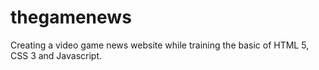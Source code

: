 # thegamenews
 Creating a video game news website while training the basic of HTML 5, CSS 3 and Javascript.
